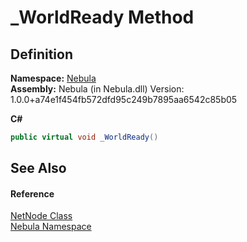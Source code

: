 # _WorldReady Method




## Definition
**Namespace:** <a href="N_Nebula">Nebula</a>  
**Assembly:** Nebula (in Nebula.dll) Version: 1.0.0+a74e1f454fb572dfd95c249b7895aa6542c85b05

**C#**
``` C#
public virtual void _WorldReady()
```



## See Also


#### Reference
<a href="T_Nebula_NetNode">NetNode Class</a>  
<a href="N_Nebula">Nebula Namespace</a>  
